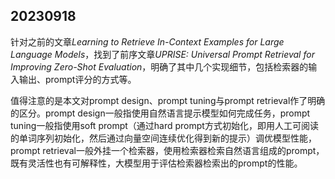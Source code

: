 ## 20230918
针对之前的文章*Learning to Retrieve In-Context Examples for Large Language Models*，找到了前序文章*UPRISE: Universal Prompt Retrieval for Improving Zero-Shot Evaluation*，明确了其中几个实现细节，包括检索器的输入输出、prompt评分的方式等。

值得注意的是本文对prompt design、prompt tuning与prompt retrieval作了明确的区分。prompt design一般指使用自然语言提示模型如何完成任务，prompt tuning一般指使用soft prompt（通过hard prompt方式初始化，即用人工可阅读的单词序列初始化，然后通过向量空间连续优化得到新的提示）调优模型性能，prompt retrieval一般外挂一个检索器，使用检索器检索自然语言组成的prompt，既有灵活性也有可解释性，大模型用于评估检索器检索出的prompt的性能。
